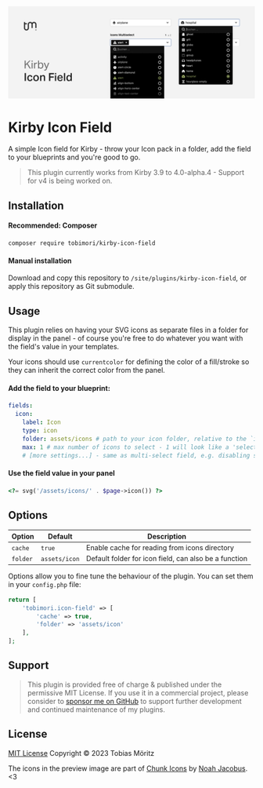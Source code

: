![Kirby Icon Field Banner](/.github/banner.png)

# Kirby Icon Field

A simple Icon field for Kirby - throw your Icon pack in a folder, add the field to your blueprints and you're good to go.

> This plugin currently works from Kirby 3.9 to 4.0-alpha.4 - Support for v4 is being worked on.

## Installation

#### Recommended: Composer

```
composer require tobimori/kirby-icon-field
```

#### Manual installation

Download and copy this repository to `/site/plugins/kirby-icon-field`, or apply this repository as Git submodule.

## Usage

This plugin relies on having your SVG icons as separate files in a folder for display in the panel - of course you're free to do whatever you want with the field's value in your templates.

Your icons should use `currentcolor` for defining the color of a fill/stroke so they can inherit the correct color from the panel.

#### Add the field to your blueprint:

```yaml
fields:
  icon:
    label: Icon
    type: icon
    folder: assets/icons # path to your icon folder, relative to the `index` kirby root
    max: 1 # max number of icons to select - 1 will look like a 'select field', none or more like a 'multiselect' field
    # [more settings...] - same as multi-select field, e.g. disabling search, limiting icons, etc.
```

#### Use the field value in your panel

```php
<?= svg('/assets/icons/' . $page->icon()) ?>
```

## Options

| Option   | Default       | Description                                           |
| -------- | ------------- | ----------------------------------------------------- |
| `cache`  | `true`        | Enable cache for reading from icons directory         |
| `folder` | `assets/icon` | Default folder for icon field, can also be a function |

Options allow you to fine tune the behaviour of the plugin. You can set them in your `config.php` file:

```php
return [
    'tobimori.icon-field' => [
        'cache' => true,
        'folder' => 'assets/icon'
    ],
];
```

## Support

> This plugin is provided free of charge & published under the permissive MIT License. If you use it in a commercial project, please consider to [sponsor me on GitHub](https://github.com/sponsors/tobimori) to support further development and continued maintenance of my plugins.

## License

[MIT License](./LICENSE)
Copyright © 2023 Tobias Möritz

The icons in the preview image are part of [Chunk Icons](https://www.figma.com/community/file/889863427421594653/Chunk-Icons) by [Noah Jacobus](https://twitter.com/Jabronus). <3
